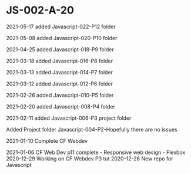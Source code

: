 # JS-002-A-20

2021-05-17 added Javascript-022-P12 folder

2021-05-08 added Javascript-020-P10 folder

2021-04-25 added Javascript-018-P9 folder

2021-03-18 added Javascript-016-P8 folder

2021-03-13 added Javascript-014-P7 folder

2021-03-12 added Javascript-012-P6 folder

2021-02-26 added Javascript-010-P5 folder

2021-02-20 added Javascript-008-P4 folder

2021-02-11 added Javascript-006-P3 project folder

Added Project folder Javascript-004-P2-Hopefully there are no issues

2021-01-10 Complete CF Webdev

2021-01-06 CF Web Dev p11 complete - Responsive web design - Flexbox
2020-12-29 Working on CF Webdev P3 tut
2020-12-26 New repo for Javascript
